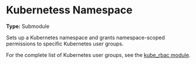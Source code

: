 # Kubernetess Namespace

**Type:** Submodule

Sets up a Kubernetes namespace and grants namespace-scoped permissions to specific Kubernetes user groups.

For the complete list of Kubernetes user groups, see the [kube_rbac module](../../live/kube_rbac).
